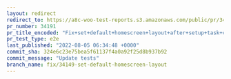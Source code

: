 ```yaml
---
layout: redirect
redirect_to: https://a8c-woo-test-reports.s3.amazonaws.com/public/pr/34191/e2e/index.html
pr_number: 34191
pr_title_encoded: "Fix+set+default+homescreen+layout+after+setup+task+completion+or+dismissal"
pr_test_type: e2e
last_published: "2022-08-05 06:34:48 +0000"
commit_sha: 324e6c23e75bea5f61137f4a0a92f25d8b937b92
commit_message: "Update tests"
branch_name: fix/34149-set-default-homescreen-layout
---
```

